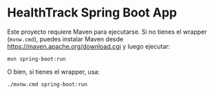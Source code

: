 # HealthTrack Spring Boot App

Este proyecto requiere Maven para ejecutarse. Si no tienes el wrapper (`mvnw.cmd`), puedes instalar Maven desde https://maven.apache.org/download.cgi y luego ejecutar:

```
mvn spring-boot:run
```

O bien, si tienes el wrapper, usa:

```
./mvnw.cmd spring-boot:run
```
